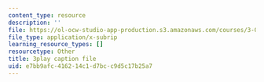 ```yaml
---
content_type: resource
description: ''
file: https://ol-ocw-studio-app-production.s3.amazonaws.com/courses/3-091sc-introduction-to-solid-state-chemistry-fall-2010/e7bb9afc416214c1d7bcc9d5c17b25a7_c_4dDw7iLn8.srt
file_type: application/x-subrip
learning_resource_types: []
resourcetype: Other
title: 3play caption file
uid: e7bb9afc-4162-14c1-d7bc-c9d5c17b25a7
---
```

